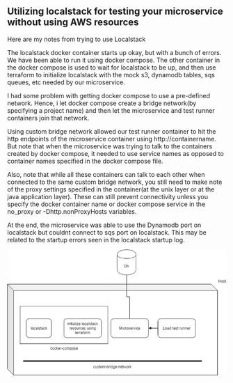 ## Utilizing localstack for testing your microservice without using AWS resources

Here are my notes from trying to use Localstack

The localstack docker container starts up okay, but with a bunch of errors. We have been able to run it using docker compose. The other container in the docker compose is used to wait for localstack to be up, and then use terraform to initialize localstack with the mock s3, dynamodb tables, sqs queues, etc needed by our microservice.

I had some problem with getting docker compose to use a pre-defined network. Hence, i let docker compose create a bridge network(by specifying a project name) and then let the microservice and test runner containers join that network.

Using custom bridge network allowed our test runner container to hit the http endpoints of the microservice container using http://containername. But note that when the microservice was trying to talk to the containers created by docker compose, it needed to use service names as opposed to container names specified in the docker compose file.

Also, note that while all these containers can talk to each other when connected to the same custom bridge network, you still need to make note of the proxy settings specified in the container(at the unix layer or at the java application layer). These can still prevent connectivity unless you specify the docker container name or docker compose service in the no_proxy or -Dhttp.nonProxyHosts variables.

At the end, the microservice was able to use the Dynamodb port on localstack but couldnt connect to sqs port on localstack. This may be related to the startup errors seen in the localstack startup log.

 ![Running multiple containers on single host](../images/multiple-containers.png)
